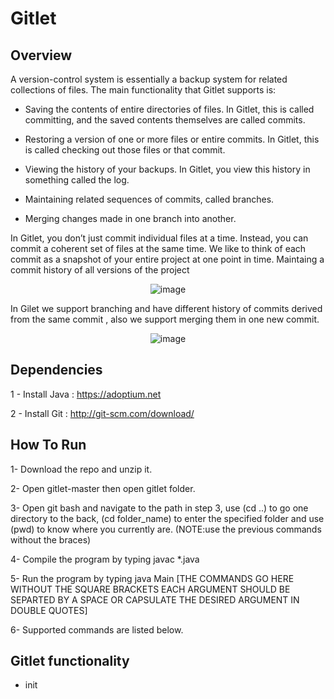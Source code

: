 # Gitlet
## Overview
A version-control system is essentially a backup system for related collections of files. The main functionality that Gitlet supports is:

- Saving the contents of entire directories of files. In Gitlet, this is called committing, and the saved contents themselves are called commits.

- Restoring a version of one or more files or entire commits. In Gitlet, this is called checking out those files or that commit.

- Viewing the history of your backups. In Gitlet, you view this history in something called the log.

- Maintaining related sequences of commits, called branches.

- Merging changes made in one branch into another.

In Gitlet, you don’t just commit individual files at a time. Instead, you can commit a coherent set of files at the same time. We like to think of each commit as a snapshot of your entire project at one point in time.
Maintaing a commit history of all versions of the project
      <p align="center">       ![image](https://github.com/user-attachments/assets/d7d364c7-41ab-42ac-a4b3-49f0e7920a7d) </p>

In Gilet we support branching and have different history of commits derived from the same commit , also we support merging them in one new commit.
      <p align="center">       ![image](https://github.com/user-attachments/assets/eb11b532-fd33-48a7-a2a4-3b3417be10a0)
 </p>
 
## Dependencies

1 - Install Java : https://adoptium.net

2 - Install Git : http://git-scm.com/download/

## How To Run

1- Download the repo and unzip it.

2- Open gitlet-master then open gitlet folder.

3- Open git bash and navigate to the path in step 3, use (cd ..) to go one directory to the back, (cd folder_name) to enter the specified folder and use (pwd) to know where you currently are. (NOTE:use the previous commands without the braces)

4- Compile the program by typing javac *.java

5- Run the program by typing java Main [THE COMMANDS GO HERE WITHOUT THE SQUARE BRACKETS EACH ARGUMENT SHOULD BE SEPARTED BY A SPACE OR CAPSULATE THE DESIRED ARGUMENT IN DOUBLE QUOTES]

6- Supported commands are listed below.

## Gitlet functionality
- init
